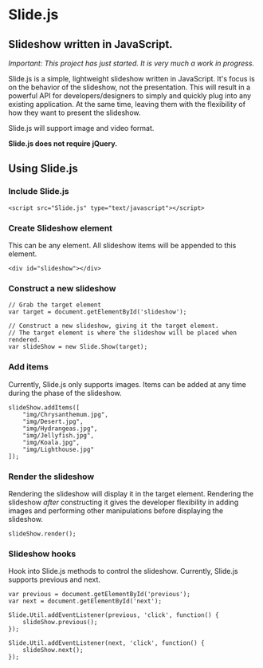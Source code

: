 # Slide.js
## Slideshow written in JavaScript.

_Important: This project has just started. It is very much a work in progress._

Slide.js is a simple, lightweight slideshow written in JavaScript. It's focus is on the behavior of the slideshow, not the presentation. This will result in a powerful API for developers/designers to simply and quickly plug into any existing application. At the same time, leaving them with the flexibility of how they want to present the slideshow.

Slide.js will support image and video format.

__Slide.js does not require jQuery.__

## Using Slide.js

### Include Slide.js

	<script src="Slide.js" type="text/javascript"></script>

### Create Slideshow element

This can be any element. All slideshow items will be appended to this element.

	<div id="slideshow"></div>

### Construct a new slideshow

	// Grab the target element
	var target = document.getElementById('slideshow');

	// Construct a new slideshow, giving it the target element.
	// The target element is where the slideshow will be placed when rendered.
	var slideShow = new Slide.Show(target);

### Add items

Currently, Slide.js only supports images. Items can be added at any time during the phase of the slideshow.

	slideShow.addItems([
		"img/Chrysanthemum.jpg",
		"img/Desert.jpg",
		"img/Hydrangeas.jpg",
		"img/Jellyfish.jpg",
		"img/Koala.jpg",
		"img/Lighthouse.jpg"
	]);

### Render the slideshow

Rendering the slideshow will display it in the target element. Rendering the slideshow _after_ constructing it gives the developer flexibility in adding images and performing other manipulations before displaying the slideshow.

	slideShow.render();

### Slideshow hooks

Hook into Slide.js methods to control the slideshow. Currently, Slide.js supports previous and next.

	var previous = document.getElementById('previous');
	var next = document.getElementById('next');

	Slide.Util.addEventListener(previous, 'click', function() {
		slideShow.previous();
	});

	Slide.Util.addEventListener(next, 'click', function() {
		slideShow.next();
	});